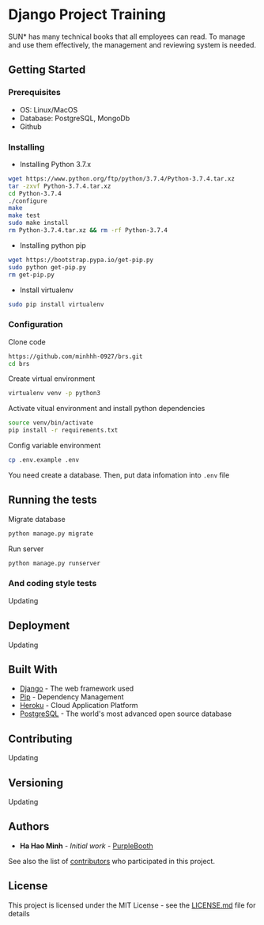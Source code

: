 # Django Project Training

SUN* has many technical books that all employees can read. To manage and use them effectively, the management and reviewing system is needed.

## Getting Started

### Prerequisites
- OS: Linux/MacOS
- Database: PostgreSQL, MongoDb
- Github

### Installing

- Installing Python 3.7.x
```sh
wget https://www.python.org/ftp/python/3.7.4/Python-3.7.4.tar.xz
tar -zxvf Python-3.7.4.tar.xz
cd Python-3.7.4
./configure
make
make test
sudo make install
rm Python-3.7.4.tar.xz && rm -rf Python-3.7.4
```
- Installing python pip

```sh
wget https://bootstrap.pypa.io/get-pip.py
sudo python get-pip.py
rm get-pip.py
```

- Install virtualenv

```sh
sudo pip install virtualenv
```

### Configuration

Clone code

```sh
https://github.com/minhhh-0927/brs.git
cd brs
```

Create virtual environment

```sh
virtualenv venv -p python3
```

Activate vitual environment and install python dependencies

```sh
source venv/bin/activate
pip install -r requirements.txt
```

Config variable environment

```sh
cp .env.example .env
```

You need create a database. Then, put data infomation into `.env` file

## Running the tests

Migrate database

```sh
python manage.py migrate
```

Run server

```sh
python manage.py runserver
```

### And coding style tests

Updating

## Deployment

Updating
## Built With

* [Django](https://www.djangoproject.com/) - The web framework used
* [Pip](https://pypi.org/) - Dependency Management
* [Heroku](https://www.heroku.com/) - Cloud Application Platform
* [PostgreSQL](https://www.postgresql.org/docs/) - The world's most advanced open source database

## Contributing

Updating

## Versioning

Updating

## Authors

* **Ha Hao Minh** - *Initial work* - [PurpleBooth](https://github.com/minhhh-0927)

See also the list of [contributors](https://github.com/your/project/contributors) who participated in this project.

## License

This project is licensed under the MIT License - see the [LICENSE.md](LICENSE.md) file for details
